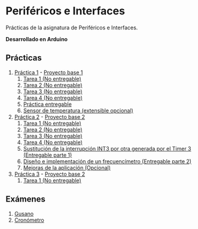 # Periféricos e Interfaces

Prácticas de la asignatura de Periféricos e Interfaces.

**Desarrollado en Arduino**

## Prácticas

1. [Práctica 1](./pract-1/) - [Proyecto base 1](./pract-1/23-24_plab1_base.pdsprj)
   1. [Tarea 1 (No entregable)](./pract-1/711-t1-salidas-digitales.ino)
   2. [Tarea 2 (No entregable)](./pract-1/712-t2-comunicacion-serie.ino)
   3. [Tarea 3 (No entregable)](./pract-1/713-t3-sincronizacion-por-consulta-de-estado.ino)
   4. [Tarea 4 (No entregable)](./pract-1/714-t4-visualizacion-sincronizada-por-interrupcion-externa.ino)
   5. [Práctica entregable](./pract-1/721-especificaciones-de-diseno.ino)
   6. [Sensor de temperatura (extensible opcional)](./pract-1/722-sensor-de-temperatura.ino)
2. [Práctica 2](./pract-2/) - [Proyecto base 2](./pract-2/23-24_plab2_base.pdsprj)
   1. [Tarea 1 (No entregable)](./pract-2/411-t1-generacion-de-senales-en-modo-normal.ino)
   2. [Tarea 2 (No entregable)](./pract-2/412-t2-generacion-de-senales-en-modo-ctc.ino)
   3. [Tarea 3 (No entregable)](./pract-2/413-t3-generacion-de-senales-en-modo-fast-pwm.ino)
   4. [Tarea 4 (No entregable)](./pract-2/414-t4-generacion-de-senales-en-modo-pwm-phase-correct.ino)
   5. [Sustitución de la interrupción INT3 por otra generada por el Timer 3 (Entregable parte 1)](./pract-2/421-sustitucion-de-la-interrupcion-int3-por-otra-generada-por-el-timer3.ino)
   6. [Diseño e implementación de un frecuencímetro (Entregable parte 2)](./pract-2/422-diseno-e-implementacion-de-un-frecuencimetro.ino)
   7. [Mejoras de la aplicación (Opcional)](./pract-2/423-mejoras-de-la-aplicacion.ino)
3. [Práctica 3](./pract-3/) - [Proyecto base 2](./pract-3/23-24_plab3_base.pdsprj)
   1. [Tarea 1 (No entregable)](./pract-3/51-t1-implemantacion-del-protocolo-i2c-funciones-basicas.ino)

## Exámenes

1. [Gusano](./exams/modo-gusano.ino)
2. [Cronómetro](./exams/modo-cronometro.ino)
